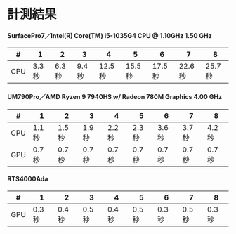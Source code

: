 # 計測結果

#### SurfacePro7／Intel(R) Core(TM) i5-1035G4 CPU @ 1.10GHz   1.50 GHz

| #    | 1     | 2     | 3     | 4      | 5      | 6      | 7      | 8      |
| ---- | ----- | ----- | ----- | ------ | ------ | ------ | ------ | ------ |
| CPU  | 3.3秒 | 6.3秒 | 9.4秒 | 12.5秒 | 15.5秒 | 17.5秒 | 22.6秒 | 25.7秒 |

#### UM790Pro／AMD Ryzen 9 7940HS w/ Radeon 780M Graphics 4.00 GHz

| #    | 1     | 2     | 3     | 4     | 5     | 6     | 7     | 8     |
| ---- | ----- | ----- | ----- | ----- | ----- | ----- | ----- | ----- |
| CPU  | 1.1秒 | 1.5秒 | 1.9秒 | 2.2秒 | 2.3秒 | 3.6秒 | 3.7秒 | 4.2秒 |
| GPU  | 0.7秒 | 0.7秒 | 0.7秒 | 0.7秒 | 0.7秒 | 0.7秒 | 0.7秒 | 0.7秒 |

#### RTS4000Ada

| #    | 1     | 2     | 3     | 4     | 5     | 6     | 7     | 8     |
| ---- | ----- | ----- | ----- | ----- | ----- | ----- | ----- | ----- |
| GPU  | 0.3秒 | 0.4秒 | 0.5秒 | 0.4秒 | 0.5秒 | 0.3秒 | 0.5秒 | 0.3秒 |
